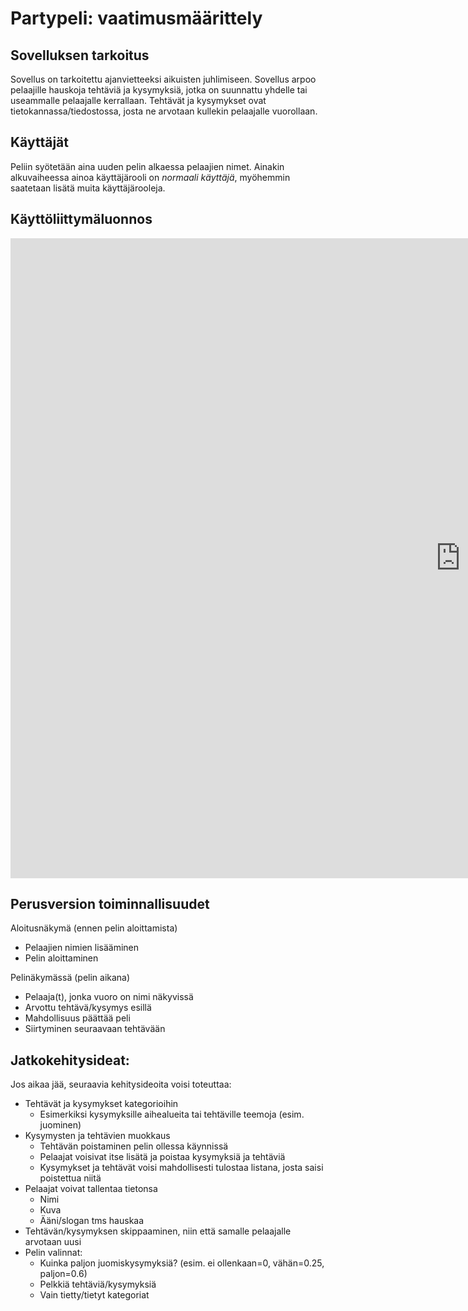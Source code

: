 # Partypeli: vaatimusmäärittely
## Sovelluksen tarkoitus

Sovellus on tarkoitettu ajanvietteeksi aikuisten juhlimiseen. 
Sovellus arpoo pelaajille hauskoja tehtäviä ja kysymyksiä, jotka on suunnattu yhdelle tai useammalle pelaajalle kerrallaan.
Tehtävät ja kysymykset ovat tietokannassa/tiedostossa, josta ne arvotaan kullekin pelaajalle vuorollaan.


## Käyttäjät

Peliin syötetään aina uuden pelin alkaessa pelaajien nimet. 
Ainakin alkuvaiheessa ainoa käyttäjärooli on *normaali käyttäjä*, myöhemmin saatetaan lisätä muita käyttäjärooleja.

## Käyttöliittymäluonnos

<iframe src="https://marvelapp.com/60fgeg3?emb=1&iosapp=false&frameless=false" width="1440" height="1024" allowTransparency="true" frameborder="0"></iframe>


## Perusversion toiminnallisuudet

Aloitusnäkymä (ennen pelin aloittamista)

* Pelaajien nimien lisääminen
* Pelin aloittaminen

Pelinäkymässä (pelin aikana)

* Pelaaja(t), jonka vuoro on nimi näkyvissä
* Arvottu tehtävä/kysymys esillä
* Mahdollisuus päättää peli
* Siirtyminen seuraavaan tehtävään


## Jatkokehitysideat:

Jos aikaa jää, seuraavia kehitysideoita voisi toteuttaa:

* Tehtävät ja kysymykset kategorioihin
	* Esimerkiksi kysymyksille aihealueita tai tehtäville teemoja (esim. juominen)
* Kysymysten ja tehtävien muokkaus
	* Tehtävän poistaminen pelin ollessa käynnissä
	* Pelaajat voisivat itse lisätä ja poistaa kysymyksiä ja tehtäviä
	* Kysymykset ja tehtävät voisi mahdollisesti tulostaa listana, josta saisi poistettua niitä
* Pelaajat voivat tallentaa tietonsa
	* Nimi
	* Kuva
	* Ääni/slogan tms hauskaa
* Tehtävän/kysymyksen skippaaminen, niin että samalle pelaajalle arvotaan uusi
* Pelin valinnat:
	* Kuinka paljon juomiskysymyksiä? (esim. ei ollenkaan=0, vähän=0.25, paljon=0.6)
	* Pelkkiä tehtäviä/kysymyksiä
	* Vain tietty/tietyt kategoriat
